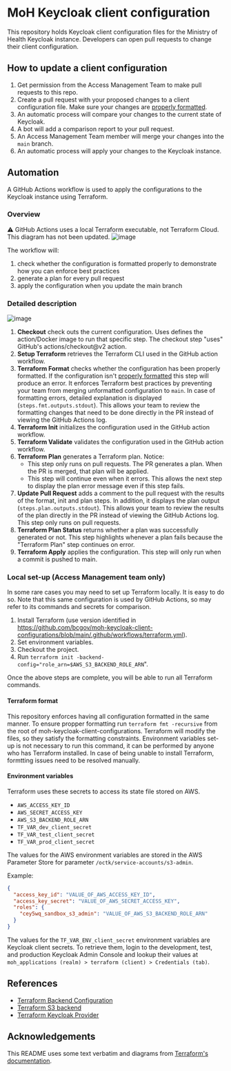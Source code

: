 # MoH Keycloak client configuration

This repository holds Keycloak client configuration files for the Ministry of Health Keycloak instance. Developers can open pull requests to change their client configuration.

## How to update a client configuration

1. Get permission from the Access Management Team to make pull requests to this repo.
2. Create a pull request with your proposed changes to a client configuration file. Make sure your changes are [properly formatted](#terraform-format).
3. An automatic process will compare your changes to the current state of Keycloak.
4. A bot will add a comparison report to your pull request.
5. An Access Management Team member will merge your changes into the `main` branch.
6. An automatic process will apply your changes to the Keycloak instance.

## Automation

A GitHub Actions workflow is used to apply the configurations to the Keycloak instance using Terraform.

### Overview

⚠ GitHub Actions uses a local Terraform executable, not Terraform Cloud. This diagram has not been updated.
![image](https://user-images.githubusercontent.com/1767127/169346578-be0c2c46-deb5-4ceb-879f-9710534e3eeb.png)

The workflow will:

1. check whether the configuration is formatted properly to demonstrate how you can enforce best practices
2. generate a plan for every pull request
3. apply the configuration when you update the main branch

### Detailed description

![image](https://user-images.githubusercontent.com/1767127/169342125-20158f98-8094-4430-b2b3-4f3f539bd367.png)

1. **Checkout** check outs the current configuration. Uses defines the action/Docker image to run that specific step. The checkout step "uses" GitHub's actions/checkout@v2 action.
1. **Setup Terraform** retrieves the Terraform CLI used in the GitHub action workflow.
1. **Terraform Format** checks whether the configuration has been properly formatted. If the configuration isn't [properly formatted](#terraform-format) this step will produce an error. It enforces Terraform best practices by preventing your team from merging unformatted configuration to `main`. In case of formatting errors, detailed explanation is displayed (`steps.fmt.outputs.stdout`). This allows your team to review the formatting changes that need to be done directly in the PR instead of viewing the GitHub Actions log. 
1. **Terraform Init** initializes the configuration used in the GitHub action workflow.
1. **Terraform Validate** validates the configuration used in the GitHub action workflow.
1. **Terraform Plan** generates a Terraform plan. Notice:
    * This step only runs on pull requests. The PR generates a plan. When the PR is merged, that plan will be applied.
    * This step will continue even when it errors. This allows the next step to display the plan error message even if
      this step fails.
1. **Update Pull Request** adds a comment to the pull request with the results of the format, init and plan steps. In addition, it displays the plan output (`steps.plan.outputs.stdout`). This allows your team to review the results of the plan directly in the PR instead of viewing the GitHub Actions log. This step only runs on pull requests.
1. **Terraform Plan Status** returns whether a plan was successfully generated or not. This step highlights whenever a plan fails because the "Terraform Plan" step continues on error.
1. **Terraform Apply** applies the configuration. This step will only run when a commit is pushed to main.

### Local set-up (Access Management team only)

In some rare cases you may need to set up Terraform locally. It is easy to do so. Note that this same
configuration is used by GitHub Actions, so may refer to its commands and secrets for comparison.

1. Install Terraform (use version identified in https://github.com/bcgov/moh-keycloak-client-configurations/blob/main/.github/workflows/terraform.yml).
2. Set environment variables.
3. Checkout the project.
4. Run `terraform init -backend-config="role_arn=$AWS_S3_BACKEND_ROLE_ARN`".

Once the above steps are complete, you will be able to run all Terraform commands.

#### Terraform format

This repository enforces having all configuration formatted in the same manner. 
To ensure propper formatting run `terraform fmt -recursive` from the root of moh-keycloak-client-configurations.
Terraform will modify the files, so they satisfy the formatting constraints.
Environment variables set-up is not necessary to run this command, it can be performed by anyone who has Terraform installed.
In case of being unable to install Terraform, formtting issues need to be resolved manually. 


#### Environment variables

Terraform uses these secrets to access its state file stored on AWS.

* `AWS_ACCESS_KEY_ID`
* `AWS_SECRET_ACCESS_KEY`
* `AWS_S3_BACKEND_ROLE_ARN`
* `TF_VAR_dev_client_secret`
* `TF_VAR_test_client_secret`
* `TF_VAR_prod_client_secret`

The values for the AWS environment variables are stored in the AWS Parameter Store for
parameter `/octk/service-accounts/s3-admin`.

Example:

```json
{
  "access_key_id": "VALUE_OF_AWS_ACCESS_KEY_ID",
  "access_key_secret": "VALUE_OF_AWS_SECRET_ACCESS_KEY",
  "roles": {
    "cey5wq_sandbox_s3_admin": "VALUE_OF_AWS_S3_BACKEND_ROLE_ARN"
  }
}
```

The values for the `TF_VAR_ENV_client_secret` environment variables are Keycloak client secrets. To retrieve them, login to the development, test, and production Keycloak Admin Console and lookup their values at `moh_applications (realm) > terraform (client) > Credentials (tab)`.

## References

* [Terraform Backend Configuration](https://www.terraform.io/language/settings/backends/configuration)
* [Terraform S3 backend](https://www.terraform.io/language/settings/backends/s3)
* [Terraform Keycloak Provider](https://registry.terraform.io/providers/mrparkers/keycloak/latest/docs)

## Acknowledgements

This README uses some text verbatim and diagrams
from [Terraform's documentation](https://learn.hashicorp.com/tutorials/terraform/github-actions).
